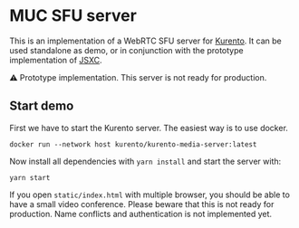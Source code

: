 # MUC SFU server
This is an implementation of a WebRTC SFU server for [Kurento]. It can be used
standalone as demo, or in conjunction with the prototype implementation of
[JSXC].

:warning: Prototype implementation. This server is not ready for production.

## Start demo
First we have to start the Kurento server. The easiest way is to use docker.

```
docker run --network host kurento/kurento-media-server:latest
```

Now install all dependencies with `yarn install` and start the server with:

```
yarn start
```

If you open `static/index.html` with multiple browser, you should be able to
have a small video conference. Please beware that this is not ready for
production. Name conflicts and authentication is not implemented yet.

[Kurento]: https://www.kurento.org
[JSXC]: https://www.jsxc.org
